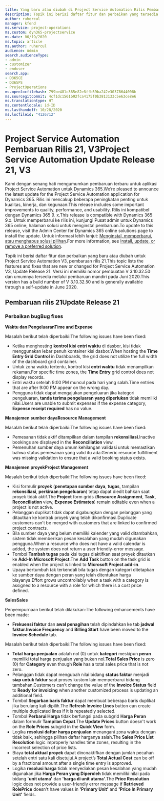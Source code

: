 ```yaml
---
title: Yang baru atau diubah di Project Service Automation Rilis Pembaruan 21, V3
description: Topik ini berisi daftar fitur dan perbaikan yang tersedia di Project Service Automation V3, pembaruan rilis 21, V3.
author: ruhercul
manager: kfend
ms.service: project-operations
ms.custom: dyn365-projectservice
ms.date: 06/19/2020
ms.topic: article
ms.author: ruhercul
audience: Admin
search.audienceType:
- admin
- customizer
- enduser
search.app:
- D365CE
- D365PS
- ProjectOperations
ms.openlocfilehash: 799be481c365e82e8ffb59ba242e30378644008b
ms.sourcegitcommit: 4cf1dc1561b92fca4175f0b3813133c5e63ce8e6
ms.translationtype: HT
ms.contentlocale: id-ID
ms.lasthandoff: 10/28/2020
ms.locfileid: "4126712"
---
```

# <a name="project-service-automation-update-release-21-v3"></a><span data-ttu-id="7f5b8-103">Project Service Automation Pembaruan Rilis 21, V3</span><span class="sxs-lookup"><span data-stu-id="7f5b8-103">Project Service Automation Update Release 21, V3</span></span>

<span data-ttu-id="7f5b8-104">Kami dengan senang hati mengumumkan pembaruan terbaru untuk aplikasi Project Service Automation untuk Dynamics 365.</span><span class="sxs-lookup"><span data-stu-id="7f5b8-104">We’re pleased to announce the latest update for the Project Service Automation application for Dynamics 365.</span></span> <span data-ttu-id="7f5b8-105">Rilis ini mencakup beberapa peningkatan penting untuk kualitas, kinerja, dan kegunaan.</span><span class="sxs-lookup"><span data-stu-id="7f5b8-105">This release includes some important improvements to quality, performance, and usability.</span></span> <span data-ttu-id="7f5b8-106">Rilis ini kompatibel dengan Dynamics 365 9. x.</span><span class="sxs-lookup"><span data-stu-id="7f5b8-106">This release is compatible with Dynamics 365 9.x.</span></span> <span data-ttu-id="7f5b8-107">Untuk memperbarui ke rilis ini, kunjungi Pusat admin untuk Dynamics 365 online, halaman solusi untuk menginstal pembaruan.</span><span class="sxs-lookup"><span data-stu-id="7f5b8-107">To update to this release, visit the Admin Center for Dynamics 365 online solutions page to install the update.</span></span> <span data-ttu-id="7f5b8-108">Untuk informasi lebih lanjut: [Menginstal, memperbarui, atau menghapus solusi pilihan](https://docs.microsoft.com/power-platform/admin/install-remove-preferred-solution).</span><span class="sxs-lookup"><span data-stu-id="7f5b8-108">For more information, see [Install, update, or remove a preferred solution](https://docs.microsoft.com/power-platform/admin/install-remove-preferred-solution).</span></span>

<span data-ttu-id="7f5b8-109">Topik ini berisi daftar fitur dan perbaikan yang baru atau diubah untuk Project Service Automation V3, pembaruan rilis 21.</span><span class="sxs-lookup"><span data-stu-id="7f5b8-109">This topic lists the features and fixes that are new or changed for Project Service Automation V3, Update Release 21.</span></span> <span data-ttu-id="7f5b8-110">Versi ini memiliki nomor pembuatan V 3.10.32.50 dan umumnya tersedia melalui pembaruan mandiri pada Juni 2020.</span><span class="sxs-lookup"><span data-stu-id="7f5b8-110">This version has a build number of V 3.10.32.50 and is generally available through a self-update in June 2020.</span></span>

## <a name="update-release-21"></a><span data-ttu-id="7f5b8-111">Pembaruan rilis 21</span><span class="sxs-lookup"><span data-stu-id="7f5b8-111">Update Release 21</span></span>

### <a name="bug-fixes"></a><span data-ttu-id="7f5b8-112">Perbaikan bug</span><span class="sxs-lookup"><span data-stu-id="7f5b8-112">Bug fixes</span></span>

<span data-ttu-id="7f5b8-113">**Waktu dan Pengeluaran**</span><span class="sxs-lookup"><span data-stu-id="7f5b8-113">**Time and Expense**</span></span>

<span data-ttu-id="7f5b8-114">Masalah berikut telah diperbaiki:</span><span class="sxs-lookup"><span data-stu-id="7f5b8-114">The following issues have been fixed:</span></span>

- <span data-ttu-id="7f5b8-115">Ketika menghosting **kontrol kisi entri waktu** di dasbor, kisi tidak menggunakan lebar penuh kontainer kisi dasbor.</span><span class="sxs-lookup"><span data-stu-id="7f5b8-115">When hosting the **Time Entry Grid Control** in Dashboards, the grid does not utilize the full width of the dashboard grid container.</span></span>
- <span data-ttu-id="7f5b8-116">Untuk zona waktu tertentu, kontrol kisi **entri waktu** tidak menampilkan rekaman.</span><span class="sxs-lookup"><span data-stu-id="7f5b8-116">For specific time zones, the **Time Entry** grid control does not display records.</span></span>
- <span data-ttu-id="7f5b8-117">Entri waktu setelah 9:00 PM muncul pada hari yang salah.</span><span class="sxs-lookup"><span data-stu-id="7f5b8-117">Time entries that are after 9:00 PM appear on the wrong day.</span></span>
- <span data-ttu-id="7f5b8-118">Pengguna tidak dapat mengajukan pengeluaran jika kategori pengeluaran, **tanda terima pengeluaran yang diperlukan** tidak memiliki nilai.</span><span class="sxs-lookup"><span data-stu-id="7f5b8-118">Users are unable to submit expenses if the expense category, **Expense receipt required** has no value.</span></span>

<span data-ttu-id="7f5b8-119">**Manajemen sumber daya**</span><span class="sxs-lookup"><span data-stu-id="7f5b8-119">**Resource Management**</span></span>

<span data-ttu-id="7f5b8-120">Masalah berikut telah diperbaiki:</span><span class="sxs-lookup"><span data-stu-id="7f5b8-120">The following issues have been fixed:</span></span>

- <span data-ttu-id="7f5b8-121">Pemesanan tidak aktif ditampilkan dalam tampilan **rekonsiliasi**.</span><span class="sxs-lookup"><span data-stu-id="7f5b8-121">Inactive bookings are displayed in the **Reconciliation** view.</span></span>
- <span data-ttu-id="7f5b8-122">Pemenuhan sumber daya umum kehilangan validasi untuk memastikan bahwa status pemesanan yang valid itu ada.</span><span class="sxs-lookup"><span data-stu-id="7f5b8-122">Generic resource fulfillment was missing validation to ensure that a valid booking status exists.</span></span>

<span data-ttu-id="7f5b8-123">**Manajemen proyek**</span><span class="sxs-lookup"><span data-stu-id="7f5b8-123">**Project Management**</span></span>

<span data-ttu-id="7f5b8-124">Masalah berikut telah diperbaiki:</span><span class="sxs-lookup"><span data-stu-id="7f5b8-124">The following issues have been fixed:</span></span>

- <span data-ttu-id="7f5b8-125">Kisi formulir **proyek** (**penetapan sumber daya**, **tugas**, tampilan **rekonsiliasi**, **perkiraan pengeluaran**) tetap dapat diedit bahkan saat proyek tidak aktif.</span><span class="sxs-lookup"><span data-stu-id="7f5b8-125">The **Project** form grids (**Resource Assignment**, **Task**, **Reconciliation** view, **Expense Estimates**) remain editable even when a project is not active.</span></span>
- <span data-ttu-id="7f5b8-126">Pelanggan duplikat tidak dapat digabungkan dengan pelanggan yang ditautkan ke kontrak proyek yang telah dikonfirmasi.</span><span class="sxs-lookup"><span data-stu-id="7f5b8-126">Duplicate customers can't be merged with customers that are linked to confirmed project contracts.</span></span>
- <span data-ttu-id="7f5b8-127">Bila sumber daya yang belum memiliki kalender yang valid ditambahkan, sistem tidak memberikan pesan kesalahan yang mudah digunakan pengguna.</span><span class="sxs-lookup"><span data-stu-id="7f5b8-127">When a resource who does not have a valid calendar is added, the system does not return a user friendly-error message.</span></span>
- <span data-ttu-id="7f5b8-128">Tombol **Tambah tugas** pada kisi tugas diaktifkan saat proyek ditautkan ke **Add-In Microsoft Project**.</span><span class="sxs-lookup"><span data-stu-id="7f5b8-128">The **Add Task** button on the task grid is enabled when the project is linked to **Microsoft Project add-in**.</span></span>
- <span data-ttu-id="7f5b8-129">Upaya bertumbuh tak terkendali bila tugas dengan kategori ditetapkan ke sumber daya dengan peran yang telah ditentukan harga biayanya.</span><span class="sxs-lookup"><span data-stu-id="7f5b8-129">Effort grows uncontrollably when a task with a category is assigned to a resource with a role for which there is a cost price defined.</span></span>

<span data-ttu-id="7f5b8-130">**Sales**</span><span class="sxs-lookup"><span data-stu-id="7f5b8-130">**Sales**</span></span>

<span data-ttu-id="7f5b8-131">Penyempurnaan berikut telah dilakukan:</span><span class="sxs-lookup"><span data-stu-id="7f5b8-131">The following enhancements have been made:</span></span>

- <span data-ttu-id="7f5b8-132">**Frekuensi faktur** dan **awal penagihan** telah dipindahkan ke tab **jadwal faktur**.</span><span class="sxs-lookup"><span data-stu-id="7f5b8-132">**Invoice Frequency** and **Billing Start** have been moved to the **Invoice Schedule** tab.</span></span>

<span data-ttu-id="7f5b8-133">Masalah berikut telah diperbaiki:</span><span class="sxs-lookup"><span data-stu-id="7f5b8-133">The following issues have been fixed:</span></span>

- <span data-ttu-id="7f5b8-134">**Total harga penjualan** adalah nol (0) untuk **kategori** meskipun **peran** memiliki total harga penjualan yang bukan nol.</span><span class="sxs-lookup"><span data-stu-id="7f5b8-134">**Total Sales Price** is zero (0) for **Category** even though **Role** has a total sales price that is not zero.</span></span>
- <span data-ttu-id="7f5b8-135">Pelanggan tidak dapat mengubah nilai bidang **status faktur** menjadi **siap untuk faktur** saat proses kustom lain memperbarui bidang tambahan.</span><span class="sxs-lookup"><span data-stu-id="7f5b8-135">Customers can't change the value of the **Invoice Status** field to **Ready for invoicing** when another customized process is updating an additional field.</span></span>
- <span data-ttu-id="7f5b8-136">Tombol **Segarkan baris faktur** dapat membuat beberapa baris duplikat jika berulang kali dipilih.</span><span class="sxs-lookup"><span data-stu-id="7f5b8-136">The **Refresh Invoice Lines** button can create multiple duplicated lines if it is repeatedly selected.</span></span>
- <span data-ttu-id="7f5b8-137">Tombol **Perbarui Harga** tidak berfungsi pada subgrid **Harga Peran** dalam formulir **Tampilan Cepat**.</span><span class="sxs-lookup"><span data-stu-id="7f5b8-137">The **Update Prices** button doesn't work on the **Role Prices** subgrid in the **Quick View** form.</span></span>
- <span data-ttu-id="7f5b8-138">Logika **resolusi daftar harga penjualan** menangani zona waktu dengan tidak baik, sehingga pilihan daftar harganya salah.</span><span class="sxs-lookup"><span data-stu-id="7f5b8-138">The **Sales Price List Resolution** logic improperly handles time zones, resulting in the incorrect selection of price lists.</span></span>
- <span data-ttu-id="7f5b8-139">Biaya **total aktual proyek** dapat dinonaktifkan dengan jumlah pecahan setelah entri satu kali disetujui.</span><span class="sxs-lookup"><span data-stu-id="7f5b8-139">A project’s **Total Actual Cost** can be off by a fractional amount after a single time entry is approved.</span></span>
- <span data-ttu-id="7f5b8-140">Logika **resolusi harga** tidak menyediakan pesan kesalahan yang mudah digunakan jika **Harga Peran yang Diperoleh** tidak memiliki nilai pada bidang **'unit utama'** dan **'harga di unit utama'**.</span><span class="sxs-lookup"><span data-stu-id="7f5b8-140">The **Price Resolution** logic does not provide a user-friendly error message if **Retrieved RolePrice** doesn't have values in **'Primary Unit'** and **'Price In Primary Unit'** fields.</span></span>
